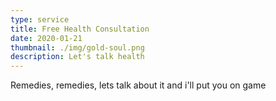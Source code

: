 ```yaml
---
type: service
title: Free Health Consultation
date: 2020-01-21
thumbnail: ./img/gold-soul.png
description: Let's talk health
---
```


Remedies, remedies, lets talk about it and i'll put you on game
